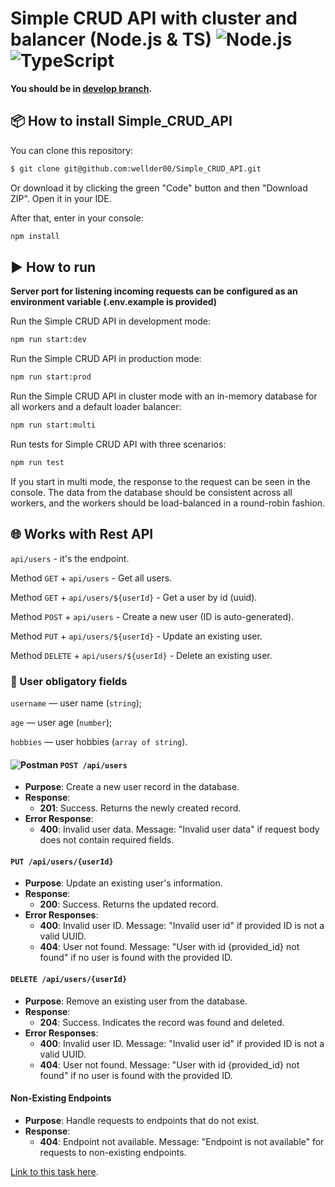 # Simple CRUD API with cluster and balancer (Node.js & TS) ![Node.js](https://img.shields.io/badge/-Node.js-green) ![TypeScript](https://img.shields.io/badge/-TypeScript-blue)

**You should be in [develop branch](https://github.com/wellder00/Simple_CRUD_API/tree/develop).**

## 📦 How to install Simple_CRUD_API

You can clone this repository:

```bash
$ git clone git@github.com:wellder00/Simple_CRUD_API.git
```

Or download it by clicking the green "Code" button and then "Download ZIP". Open it in your IDE.

After that, enter in your console:

```bash
npm install
```

## ▶️ How to run

**Server port for listening incoming requests can be configured as an environment variable (.env.example is provided)**

Run the Simple CRUD API in development mode:

```bash
npm run start:dev
```

Run the Simple CRUD API in production mode:

```bash
npm run start:prod
```

Run the Simple CRUD API in cluster mode with an in-memory database for all workers and a default loader balancer:

```bash
npm run start:multi
```

Run tests for Simple CRUD API with three scenarios:

```bash
npm run test
```

If you start in multi mode, the response to the request can be seen in the console. The data from the database should be consistent across all workers, and the workers should be load-balanced in a round-robin fashion.

## 🌐 Works with Rest API

`api/users` - it's the endpoint.

Method `GET` + `api/users` - Get all users.

Method `GET` + `api/users/${userId}` - Get a user by id (uuid).

Method `POST` + `api/users` - Create a new user (ID is auto-generated).

Method `PUT` + `api/users/${userId}` - Update an existing user.

Method `DELETE` + `api/users/${userId}` - Delete an existing user.

### 📝 User obligatory fields

`username` — user name (`string`);

`age` — user age (`number`);

`hobbies` — user hobbies (`array of string`).

#### ![Postman](https://img.shields.io/badge/-Postman-orange) `POST /api/users` 

- **Purpose**: Create a new user record in the database.
- **Response**:
  - **201**: Success. Returns the newly created record.
- **Error Response**:
  - **400**: Invalid user data. Message: "Invalid user data" if request body does not contain required fields.

#### `PUT /api/users/{userId}`

- **Purpose**: Update an existing user's information.
- **Response**:
  - **200**: Success. Returns the updated record.
- **Error Responses**:
  - **400**: Invalid user ID. Message: "Invalid user id" if provided ID is not a valid UUID.
  - **404**: User not found. Message: "User with id {provided_id} not found" if no user is found with the provided ID.

#### `DELETE /api/users/{userId}`

- **Purpose**: Remove an existing user from the database.
- **Response**:
  - **204**: Success. Indicates the record was found and deleted.
- **Error Responses**:
  - **400**: Invalid user ID. Message: "Invalid user id" if provided ID is not a valid UUID.
  - **404**: User not found. Message: "User with id {provided_id} not found" if no user is found with the provided ID.

#### Non-Existing Endpoints

- **Purpose**: Handle requests to endpoints that do not exist.
- **Response**:
  - **404**: Endpoint not available. Message: "Endpoint is not available" for requests to non-existing endpoints.

[Link to this task here](https://github.com/AlreadyBored/nodejs-assignments/blob/main/assignments/crud-api/assignment.md).